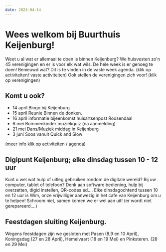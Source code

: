 ```yaml
---
date: 2023-04-14
---
```


# Wees welkom bij Buurthuis Keijenburg!
Weet u al wat er allemaal te doen is binnen Keijenburg?
We huisvesten zo'n 45 verenigingen en er is voor elk wat wils. De hele week is er genoeg te doen!
Benieuwd wat? Dit is te vinden in de vaste week agenda. (klik op activiteiten/ vaste activiteiten)
Ook stellen de verenigingen zich voor! (klik op verenigingen)

## Komt u ook?
- 14 april Bingo bij Keijenburg
- 15 april Reunie Binnen de donken.
- 16 april informatie bijeenkomst huisartsenpost Roosendaal
- 6 mei Bommenkinder muziekquiz (na aanmelding)
- 21 mei Dans/Muziek middag in Keijenburg
- 3 juni Soos vanuit Quick and Slow

(meer info klik op activiteiten / agenda)

## Digipunt Keijenburg; elke dinsdag tussen 10 - 12 uur
Kunt u wel wat hulp of uitleg gebruiken rondom de digitale wereld? Bij uw computer, tablet of telefoon?
Denk aan software bediening, hulp bij overzetten, digid instellen, QR-codes ed....
Elke dinsdagochtend tussen 10 en 12 uur is Wim, onze vrijwilliger aanwezig in het cafe van Keijenburg om u te helpen!
Schroom niet, samen komen we er wel aan uit!
(er wordt niet gerepareerd....)

## Feestdagen sluiting Keijenburg.
Wegens  feestdagen zijn we gesloten met Pasen (8,9 en 10 April), Koningsdag (27 en 28 April), 
Hemelvaart (18 en 19 Mei) en Pinksteren. (28 en 29 Mei)

